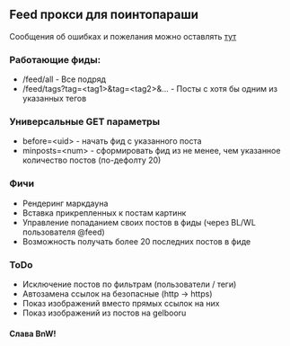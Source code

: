 ## Feed прокси для поинтопараши

Сообщения об ошибках и пожелания можно оставлять [тут](https://github.com/etw/pointfeed/issues)

### Работающие фиды:

* /feed/all - Все подряд
* /feed/tags?tag=\<tag1\>&tag=\<tag2\>&... - Посты с хотя бы одним из указанных тегов

### Универсальные GET параметры
* before=\<uid\> - начать фид с указанного поста
* minposts=\<num\> - сформировать фид из не менее, чем указанное количество постов (по-дефолту 20)

### Фичи

* Рендеринг маркдауна
* Вставка прикрепленных к постам картинк
* Управление попаданием своих постов в фиды (через BL/WL пользователя @feed)
* Возможность получать более 20 последних постов в фиде

### ToDo

* Исключение постов по фильтрам (пользователи / теги)
* Автозамена ссылок на безопасные (http -> https)
* Показ изображений вместо прямых ссылок на них
* Показ изображений из постов на gelbooru

#### Слава BnW!
